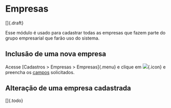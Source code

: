 # Empresas

[]{.draft}

Esse módulo é usado para cadastrar todas as empresas que fazem parte do grupo empresarial que farão uso do sistema.

## Inclusão de uma nova empresa

Acesse [Cadastros > Empresas > Empresas]{.menu} e clique em ![](https://static.zenerp.app.br/icons/action-create.svg){.icon} e preencha os [campos](company-edit) solicitados.

## Alteração de uma empresa cadastrada

[]{.todo}